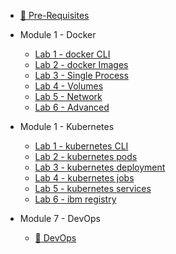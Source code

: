 <!-- _sidebar.md -->

- [:book: Pre-Requisites](pre-requisites.md)

- Module 1 - Docker
  - [Lab 1 - docker CLI](lab-1-docker/lab-1-cli.md)
  - [Lab 2 - docker Images](lab-1-docker/lab-2-images.md)
  - [Lab 3 - Single Process](lab-1-docker/lab-3-single-process.md)
  - [Lab 4 - Volumes](lab-1-docker/lab-4-volumes.md)
  - [Lab 5 - Network](lab-1-docker/lab-5-network.md)
  - [Lab 6 - Advanced](lab-1-docker/lab-6-advanced.md)

- Module 1 - Kubernetes
  - [Lab 1 - kubernetes CLI](lab-2-kubernetes/k8s-lab-1-cli.md)
  - [Lab 2 - kubernetes pods](lab-2-kubernetes/k8s-lab-2-pods.md)
  - [Lab 3 - kubernetes deployment](lab-2-kubernetes/k8s-lab-3-deployment.md)
  - [Lab 4 - kubernetes jobs](lab-2-kubernetes/k8s-lab-4-jobs.md)
  - [Lab 5 - kubernetes services](lab-2-kubernetes/k8s-lab-5-services.md)
  - [Lab 6 - ibm registry](lab-2-kubernetes/k8s-lab-6-ibm-registry.md)

- Module 7 - DevOps
  - [:book: DevOps](lab7-devops/tekton/README.md)
